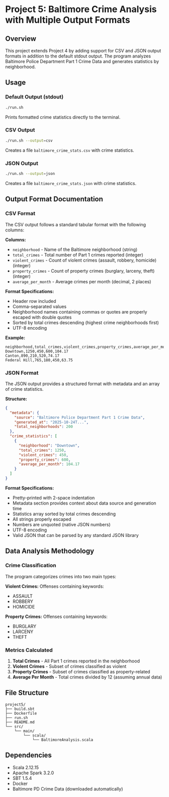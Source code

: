# Project 5: Baltimore Crime Analysis with Multiple Output Formats

## Overview
This project extends Project 4 by adding support for CSV and JSON output formats in addition to the default stdout output. The program analyzes Baltimore Police Department Part 1 Crime Data and generates statistics by neighborhood.

## Usage

### Default Output (stdout)
```bash
./run.sh
```
Prints formatted crime statistics directly to the terminal.

### CSV Output
```bash
./run.sh --output=csv
```
Creates a file `baltimore_crime_stats.csv` with crime statistics.

### JSON Output
```bash
./run.sh --output=json
```
Creates a file `baltimore_crime_stats.json` with crime statistics.

## Output Format Documentation

### CSV Format
The CSV output follows a standard tabular format with the following columns:

**Columns:**
- `neighborhood` - Name of the Baltimore neighborhood (string)
- `total_crimes` - Total number of Part 1 crimes reported (integer)
- `violent_crimes` - Count of violent crimes (assault, robbery, homicide) (integer)
- `property_crimes` - Count of property crimes (burglary, larceny, theft) (integer)
- `average_per_month` - Average crimes per month (decimal, 2 places)

**Format Specifications:**
- Header row included
- Comma-separated values
- Neighborhood names containing commas or quotes are properly escaped with double quotes
- Sorted by total crimes descending (highest crime neighborhoods first)
- UTF-8 encoding

**Example:**
```csv
neighborhood,total_crimes,violent_crimes,property_crimes,average_per_month
Downtown,1250,450,600,104.17
Canton,890,210,520,74.17
Federal Hill,765,180,450,63.75
```

### JSON Format
The JSON output provides a structured format with metadata and an array of crime statistics.

**Structure:**
```json
{
  "metadata": {
    "source": "Baltimore Police Department Part 1 Crime Data",
    "generated_at": "2025-10-24T...",
    "total_neighborhoods": 200
  },
  "crime_statistics": [
    {
      "neighborhood": "Downtown",
      "total_crimes": 1250,
      "violent_crimes": 450,
      "property_crimes": 600,
      "average_per_month": 104.17
    }
  ]
}
```

**Format Specifications:**
- Pretty-printed with 2-space indentation
- Metadata section provides context about data source and generation time
- Statistics array sorted by total crimes descending
- All strings properly escaped
- Numbers are unquoted (native JSON numbers)
- UTF-8 encoding
- Valid JSON that can be parsed by any standard JSON library

## Data Analysis Methodology

### Crime Classification
The program categorizes crimes into two main types:

**Violent Crimes:** Offenses containing keywords:
- ASSAULT
- ROBBERY
- HOMICIDE

**Property Crimes:** Offenses containing keywords:
- BURGLARY
- LARCENY
- THEFT

### Metrics Calculated
1. **Total Crimes** - All Part 1 crimes reported in the neighborhood
2. **Violent Crimes** - Subset of crimes classified as violent
3. **Property Crimes** - Subset of crimes classified as property-related
4. **Average Per Month** - Total crimes divided by 12 (assuming annual data)

## File Structure
```
project5/
├── build.sbt
├── Dockerfile
├── run.sh
├── README.md
└── src/
    └── main/
        └── scala/
            └── BaltimoreAnalysis.scala
```

## Dependencies
- Scala 2.12.15
- Apache Spark 3.2.0
- SBT 1.5.4
- Docker
- Baltimore PD Crime Data (downloaded automatically)
